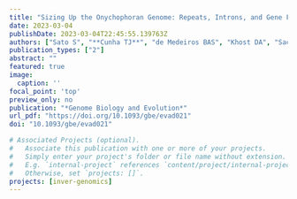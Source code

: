 ```yaml
---
title: "Sizing Up the Onychophoran Genome: Repeats, Introns, and Gene Family Expansion Contribute to Genome Gigantism in Epiperipatus broadwayi"
date: 2023-03-04
publishDate: 2023-03-04T22:45:55.139763Z
authors: ["Sato S", "**Cunha TJ**", "de Medeiros BAS", "Khost DA", "Sackton TB", "Giribet G"]
publication_types: ["2"]
abstract: ""
featured: true
image:
  caption: ''
focal_point: 'top'
preview_only: no
publication: "*Genome Biology and Evolution*"
url_pdf: "https://doi.org/10.1093/gbe/evad021"
doi: "10.1093/gbe/evad021"

# Associated Projects (optional).
#   Associate this publication with one or more of your projects.
#   Simply enter your project's folder or file name without extension.
#   E.g. `internal-project` references `content/project/internal-project/index.md`.
#   Otherwise, set `projects: []`.
projects: [inver-genomics]
---
```

  
  